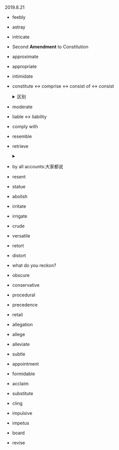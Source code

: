 
2019.8.21

- feebly
- astray
- intricate
- Second **Amendment** to Constitution
- approximate
- appropriate
- intimidate
- constitute <-> comprise <-> consist of <-> consist
  <details>
  <summary>区别</summary>
  
  - constitute是组成sth的意思
  - comprise和consist of是由sth组成的意思。主语和宾语刚好反过来了
  - 另外consist还有·符合·的意思，所以`consistent`有`一致的`的意思
  
  </details>
  
- moderate
- liable <-> liability
- comply with
- resemble
- retrieve
  <details>
  <summary></summary>
  
  retrieve your password.找回密码
  
  </details>
- by all accounts:大家都说
- resent
- statue
- abolish
- irritate
- irrigate
- crude
- versatile
- retort
- distort
- what do you reckon?
- obscure
- conservative
- procedural
- precedence
- retail
- allegation
- allege
- alleviate
- subtle
- appointment
- formidable
- acclaim
- substitute
- cling
- impulsive
- impetus
- board
- revise